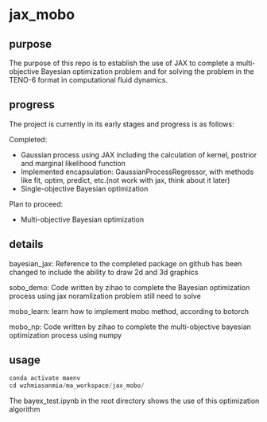 # jax_mobo
## purpose
The purpose of this repo is to establish the use of JAX to complete a multi-objective Bayesian optimization problem and for solving the problem in the TENO-6 format in computational fluid dynamics.

## progress
The project is currently in its early stages and progress is as follows:

Completed:
- Gaussian process using JAX including the calculation of kernel, postrior and marginal likelihood function
- Implemented encapsulation: GaussianProcessRegressor, with methods like fit, optim, predict, etc.(not work with jax, think about it later)
- Single-objective Bayesian optimization

Plan to proceed:

- Multi-objective Bayesian optimization

## details
bayesian_jax:
Reference to the completed package on github has been changed to include the ability to draw 2d and 3d graphics

sobo_demo:
Code written by zihao to complete the Bayesian optimization process using jax
noramlization problem still need to solve

mobo_learn:
learn how to implement mobo method, according to botorch

mobo_np:
Code written by zihao to complete the multi-objective bayesian optimization process using numpy

## usage
```python
conda activate maenv
cd wzhmiasanmia/ma_workspace/jax_mobo/
```

The bayex_test.ipynb in the root directory shows the use of this optimization algorithm
